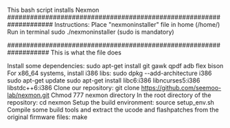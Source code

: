 This bash script installs Nexmon
####################################################################
Instructions:
Place "nexmoninstaller" file in home (/home/)
Run in terminal sudo ./nexmoninstaller (sudo is mandatory)

###################################################################
This is what the file does

Install some dependencies: sudo apt-get install git gawk qpdf adb flex bison
For x86_64 systems, install i386 libs:
sudo dpkg --add-architecture i386
sudo apt-get update
sudo apt-get install libc6:i386 libncurses5:i386 libstdc++6:i386
Clone our repository: git clone https://github.com/seemoo-lab/nexmon.git
Chmod 777 nexmon directory
In the root directory of the repository: cd nexmon
Setup the build environment: source setup_env.sh
Compile some build tools and extract the ucode and flashpatches from the original firmware files: make
